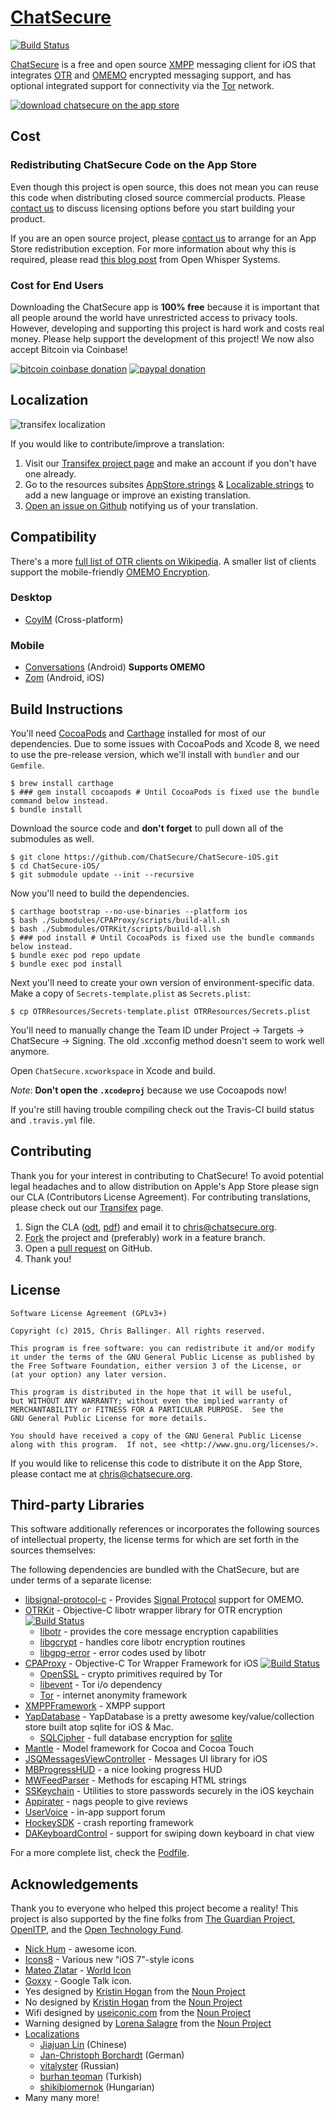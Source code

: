 # [ChatSecure](https://github.com/ChatSecure/ChatSecure-iOS)

[![Build Status](https://travis-ci.org/ChatSecure/ChatSecure-iOS.svg?branch=master)](https://travis-ci.org/ChatSecure/ChatSecure-iOS)

[ChatSecure](https://chatsecure.org) is a free and open source [XMPP](https://en.wikipedia.org/wiki/XMPP) messaging client for iOS that integrates [OTR](https://en.wikipedia.org/wiki/Off-the-Record_Messaging) and [OMEMO](https://en.wikipedia.org/wiki/OMEMO) encrypted messaging support, and has optional integrated support for connectivity via the [Tor](https://en.wikipedia.org/wiki/Tor_(anonymity_network)) network.

[![download chatsecure on the app store](https://chatsecure.org/images/appstore.svg)](https://itunes.apple.com/us/app/chatsecure/id464200063)

## Cost

### Redistributing ChatSecure Code on the App Store

Even though this project is open source, this does not mean you can reuse this code when distributing closed source commercial products. Please [contact us](mailto:chris@chatsecure.org) to discuss licensing options before you start building your product.

If you are an open source project, please [contact us](mailto:chris@chatsecure.org) to arrange for an App Store redistribution exception. For more information about why this is required, please read [this blog post](https://whispersystems.org/blog/license-update/) from Open Whisper Systems.

### Cost for End Users

Downloading the ChatSecure app is **100% free** because it is important that all people around the world have unrestricted access to privacy tools.
However, developing and supporting this project is hard work and costs real money. Please help support the development of this project! We now also accept Bitcoin via Coinbase!

[![bitcoin coinbase donation](https://chatsecure.org/images/bitcoin_donate.png)](https://coinbase.com/checkouts/1cf35f00d722205726f50b940786c413) [![paypal donation](https://chatsecure.org/images/paypal_donate.png)](https://www.paypal.com/cgi-bin/webscr?cmd=_s-xclick&hosted_button_id=XRBHJ9AX5VWNA) 


## Localization


![transifex localization](https://www.transifex.com/projects/p/chatsecure/resource/strings/chart/image_png)

If you would like to contribute/improve a translation:

 1. Visit our [Transifex project page](https://www.transifex.net/projects/p/chatsecure/) and make an account if you don't have one already.
 2. Go to the resources subsites [AppStore.strings](https://www.transifex.net/projects/p/chatsecure/resource/appstorestrings/) & [Localizable.strings](https://www.transifex.net/projects/p/chatsecure/resource/strings/) to add a new language or improve an existing translation. 
 3. [Open an issue on Github](https://github.com/ChatSecure/ChatSecure-iOS/issues) notifying us of your translation.


## Compatibility

There's a more [full list of OTR clients on Wikipedia](https://en.wikipedia.org/wiki/Off-the-Record_Messaging#Client_support). A smaller list of clients support the mobile-friendly [OMEMO Encryption](https://en.wikipedia.org/wiki/OMEMO#Usage).

### Desktop

* [CoyIM](https://coy.im) (Cross-platform)

### Mobile

* [Conversations](https://github.com/siacs/Conversations) (Android) **Supports OMEMO**
* [Zom](https://zom.im/) (Android, iOS)

## Build Instructions

You'll need [CocoaPods](http://cocoapods.org) and [Carthage](https://github.com/Carthage/Carthage) installed for most of our dependencies. Due to some issues with CocoaPods and Xcode 8, we need to use the pre-release version, which we'll install with `bundler` and our `Gemfile`.
    
    $ brew install carthage
    $ ### gem install cocoapods # Until CocoaPods is fixed use the bundle command below instead.
    $ bundle install
    
Download the source code and **don't forget** to pull down all of the submodules as well.

    $ git clone https://github.com/ChatSecure/ChatSecure-iOS.git
    $ cd ChatSecure-iOS/
    $ git submodule update --init --recursive
    
Now you'll need to build the dependencies.
    
    $ carthage bootstrap --no-use-binaries --platform ios
    $ bash ./Submodules/CPAProxy/scripts/build-all.sh
    $ bash ./Submodules/OTRKit/scripts/build-all.sh
    $ ### pod install # Until CocoaPods is fixed use the bundle commands below instead.
    $ bundle exec pod repo update
    $ bundle exec pod install
    
Next you'll need to create your own version of environment-specific data. Make a copy of `Secrets-template.plist` as `Secrets.plist`:

    $ cp OTRResources/Secrets-template.plist OTRResources/Secrets.plist
    
You'll need to manually change the Team ID under Project -> Targets -> ChatSecure -> Signing. The old .xcconfig method doesn't seem to work well anymore.

Open `ChatSecure.xcworkspace` in Xcode and build. 

*Note*: **Don't open the `.xcodeproj`** because we use Cocoapods now!

If you're still having trouble compiling check out the Travis-CI build status and `.travis.yml` file.

## Contributing

Thank you for your interest in contributing to ChatSecure! To avoid potential legal headaches and to allow distribution on Apple's App Store please sign our CLA (Contributors License Agreement). For contributing translations, please check out our [Transifex](https://www.transifex.com/projects/p/chatsecure/) page.

1. Sign the CLA ([odt](https://github.com/ChatSecure/ChatSecure-iOS/raw/master/media/contributing/CLA.odt), [pdf](https://github.com/ChatSecure/ChatSecure-iOS/raw/master/media/contributing/CLA.pdf)) and email it to [chris@chatsecure.org](mailto:chris@chatsecure.org).
2. [Fork](https://github.com/ChatSecure/ChatSecure-iOS/fork) the project and (preferably) work in a feature branch.
3. Open a [pull request](https://github.com/ChatSecure/ChatSecure-ios/pulls) on GitHub.
4. Thank you!

## License


	Software License Agreement (GPLv3+)
	
	Copyright (c) 2015, Chris Ballinger. All rights reserved.
	
	This program is free software: you can redistribute it and/or modify
	it under the terms of the GNU General Public License as published by
	the Free Software Foundation, either version 3 of the License, or
	(at your option) any later version.
	
	This program is distributed in the hope that it will be useful,
	but WITHOUT ANY WARRANTY; without even the implied warranty of
	MERCHANTABILITY or FITNESS FOR A PARTICULAR PURPOSE.  See the
	GNU General Public License for more details.
	
	You should have received a copy of the GNU General Public License
	along with this program.  If not, see <http://www.gnu.org/licenses/>.

If you would like to relicense this code to distribute it on the App Store, 
please contact me at [chris@chatsecure.org](mailto:chris@chatsecure.org).

## Third-party Libraries

This software additionally references or incorporates the following sources
of intellectual property, the license terms for which are set forth
in the sources themselves:

The following dependencies are bundled with the ChatSecure, but are under
terms of a separate license:

* [libsignal-protocol-c](https://github.com/WhisperSystems/libsignal-protocol-c) - Provides [Signal Protocol](https://en.wikipedia.org/wiki/Signal_Protocol) support for OMEMO.
* [OTRKit](https://github.com/chatsecure/otrkit) - Objective-C libotr wrapper library for OTR encryption [![Build Status](https://travis-ci.org/ChatSecure/OTRKit.svg?branch=master)](https://travis-ci.org/ChatSecure/OTRKit)
	* [libotr](https://otr.cypherpunks.ca/) - provides the core message encryption capabilities
	* [libgcrypt](https://www.gnu.org/software/libgcrypt/) - handles core libotr encryption routines
	* [libgpg-error](http://www.gnupg.org/related_software/libgpg-error/) - error codes used by libotr
* [CPAProxy](https://github.com/ursachec/CPAProxy) - Objective-C Tor Wrapper Framework for iOS [![Build Status](https://travis-ci.org/ursachec/CPAProxy.svg?branch=master)](https://travis-ci.org/ursachec/CPAProxy)
	* [OpenSSL](https://www.openssl.org) - crypto primitives required by Tor
	* [libevent](http://libevent.org) - Tor i/o dependency
	* [Tor](https://www.torproject.org) - internet anonymity framework 
* [XMPPFramework](https://github.com/robbiehanson/XMPPFramework) - XMPP support
* [YapDatabase](https://github.com/yapstudios/YapDatabase) - YapDatabase is a pretty awesome key/value/collection store built atop sqlite for iOS & Mac.
	* [SQLCipher](https://www.zetetic.net/sqlcipher/) - full database encryption for [sqlite](http://sqlite.org)
* [Mantle](https://github.com/mantle/mantle) - Model framework for Cocoa and Cocoa Touch
* [JSQMessagesViewController](https://github.com/jessesquires/JSQMessagesViewController) - Messages UI library for iOS
* [MBProgressHUD](https://github.com/jdg/MBProgressHUD) - a nice looking progress HUD
* [MWFeedParser](https://github.com/mwaterfall/MWFeedParser) - Methods for escaping HTML strings
* [SSKeychain](https://github.com/soffes/sskeychain) - Utilities to store passwords securely in the iOS keychain
* [Appirater](https://github.com/arashpayan/appirater) - nags people to give reviews
* [UserVoice](https://www.uservoice.com/) - in-app support forum
* [HockeySDK](https://github.com/bitstadium/HockeySDK-iOS) - crash reporting framework
* [DAKeyboardControl](https://github.com/danielamitay/DAKeyboardControl) - support for swiping down keyboard in chat view

For a more complete list, check the [Podfile](https://github.com/ChatSecure/ChatSecure-iOS/blob/master/Podfile).

## Acknowledgements

Thank you to everyone who helped this project become a reality! This project is also supported by the fine folks from [The Guardian Project](https://guardianproject.info), [OpenITP](http://web.archive.org/web/20160316141316/https://openitp.org/), and the [Open Technology Fund](https://www.opentech.fund).

* [Nick Hum](http://nickhum.com/) - awesome icon.
* [Icons8](http://icons8.com/license) - Various new "iOS 7"-style icons
* [Mateo Zlatar](http://thenounproject.com/mateozlatar/) - [World Icon](http://thenounproject.com/term/world/6502/)
* [Goxxy](http://rocketdock.com/addon/icons/3462) - Google Talk icon.
* Yes designed by [Kristin Hogan](http://www.thenounproject.com/khogan87) from the [Noun Project](http://www.thenounproject.com)
* No designed by [Kristin Hogan](http://www.thenounproject.com/khogan87) from the [Noun Project](http://www.thenounproject.com)
* Wifi designed by [useiconic.com](http://thenounproject.com/useiconic.com/) from the [Noun Project](http://www.thenounproject.com)
* Warning designed by [Lorena Salagre](http://thenounproject.com/lorens/) from the [Noun Project](http://www.thenounproject.com)
* [Localizations](https://www.transifex.com/projects/p/chatsecure/)
	* [Jiajuan Lin](http://www.personal.psu.edu/jwl5262/blogs/lin_portfolio/) (Chinese)
	* [Jan-Christoph Borchardt](http://jancborchardt.net/) (German)
	* [vitalyster](https://github.com/vitalyster) (Russian)
	* [burhan teoman](https://www.transifex.net/accounts/profile/burhanteoman/) (Turkish)
	* [shikibiomernok](https://www.transifex.net/accounts/profile/shikibiomernok/) (Hungarian)
* Many many more!
